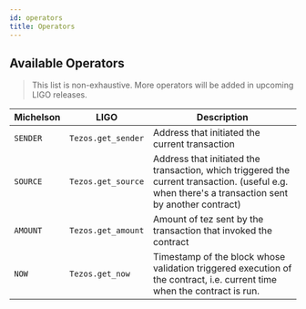 ```yaml
---
id: operators
title: Operators
---
```


## Available Operators

> This list is non-exhaustive. More operators will be added in
> upcoming LIGO releases.

| Michelson | LIGO               | Description
|----------|--------------------|-------------
| `SENDER` | `Tezos.get_sender` | Address that initiated the current transaction
| `SOURCE` | `Tezos.get_source` | Address that initiated the transaction, which triggered the current transaction. (useful e.g. when there's a transaction sent by another contract)
| `AMOUNT` | `Tezos.get_amount` | Amount of tez sent by the transaction that invoked the contract
| `NOW`    | `Tezos.get_now`    | Timestamp of the block whose validation triggered execution of the contract, i.e. current time when the contract is run.
